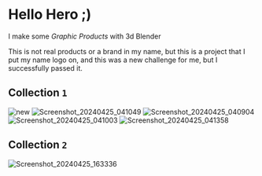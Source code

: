 # Hello Hero ;)
I make some *Graphic Products* with 3d Blender

This is not real products or a brand in my name, but this is a project that I put my name logo on, and this was a new challenge for me, but I successfully passed it.

## Collection ```1```
![new](https://github.com/JohnSamy2004/Projects/assets/136609635/5a8a7c89-7c29-48b4-b311-f98a19ee87d8)
![Screenshot_20240425_041049](https://github.com/JohnSamy2004/Projects/assets/136609635/169c92fb-4910-48aa-a473-70b0da16d872)
![Screenshot_20240425_040904](https://github.com/JohnSamy2004/Projects/assets/136609635/64822c05-41a7-45a8-a722-ef5498d529b9)
![Screenshot_20240425_041003](https://github.com/JohnSamy2004/Projects/assets/136609635/fc4166dd-62c4-4aa9-b192-3c32ca138fbf)
![Screenshot_20240425_041358](https://github.com/JohnSamy2004/Projects/assets/136609635/6ce3b8a8-f25d-40c9-9c3e-7b3ca27a281c)

## Collection ```2```
![Screenshot_20240425_163336](https://github.com/JohnSamy2004/Projects/assets/136609635/da168f44-9598-4fb2-83ee-3cfe104f7f5e)
